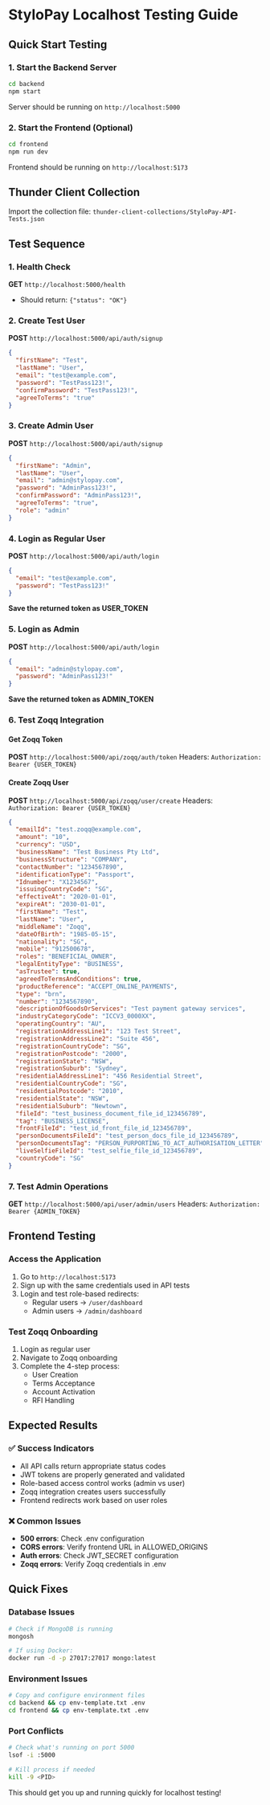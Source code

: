 # StyloPay Localhost Testing Guide

## Quick Start Testing

### 1. Start the Backend Server
```bash
cd backend
npm start
```
Server should be running on `http://localhost:5000`

### 2. Start the Frontend (Optional)
```bash
cd frontend
npm run dev
```
Frontend should be running on `http://localhost:5173`

## Thunder Client Collection

Import the collection file: `thunder-client-collections/StyloPay-API-Tests.json`

## Test Sequence

### 1. Health Check
**GET** `http://localhost:5000/health`
- Should return: `{"status": "OK"}`

### 2. Create Test User
**POST** `http://localhost:5000/api/auth/signup`
```json
{
  "firstName": "Test",
  "lastName": "User",
  "email": "test@example.com",
  "password": "TestPass123!",
  "confirmPassword": "TestPass123!",
  "agreeToTerms": "true"
}
```

### 3. Create Admin User
**POST** `http://localhost:5000/api/auth/signup`
```json
{
  "firstName": "Admin",
  "lastName": "User",
  "email": "admin@stylopay.com",
  "password": "AdminPass123!",
  "confirmPassword": "AdminPass123!",
  "agreeToTerms": "true",
  "role": "admin"
}
```

### 4. Login as Regular User
**POST** `http://localhost:5000/api/auth/login`
```json
{
  "email": "test@example.com",
  "password": "TestPass123!"
}
```
**Save the returned token as USER_TOKEN**

### 5. Login as Admin
**POST** `http://localhost:5000/api/auth/login`
```json
{
  "email": "admin@stylopay.com",
  "password": "AdminPass123!"
}
```
**Save the returned token as ADMIN_TOKEN**

### 6. Test Zoqq Integration

#### Get Zoqq Token
**POST** `http://localhost:5000/api/zoqq/auth/token`
Headers: `Authorization: Bearer {USER_TOKEN}`

#### Create Zoqq User
**POST** `http://localhost:5000/api/zoqq/user/create`
Headers: `Authorization: Bearer {USER_TOKEN}`
```json
{
  "emailId": "test.zoqq@example.com",
  "amount": "10",
  "currency": "USD",
  "businessName": "Test Business Pty Ltd",
  "businessStructure": "COMPANY",
  "contactNumber": "1234567890",
  "identificationType": "Passport",
  "Idnumber": "X1234567",
  "issuingCountryCode": "SG",
  "effectiveAt": "2020-01-01",
  "expireAt": "2030-01-01",
  "firstName": "Test",
  "lastName": "User",
  "middleName": "Zoqq",
  "dateOfBirth": "1985-05-15",
  "nationality": "SG",
  "mobile": "912500678",
  "roles": "BENEFICIAL_OWNER",
  "legalEntityType": "BUSINESS",
  "asTrustee": true,
  "agreedToTermsAndConditions": true,
  "productReference": "ACCEPT_ONLINE_PAYMENTS",
  "type": "brn",
  "number": "1234567890",
  "descriptionOfGoodsOrServices": "Test payment gateway services",
  "industryCategoryCode": "ICCV3_0000XX",
  "operatingCountry": "AU",
  "registrationAddressLine1": "123 Test Street",
  "registrationAddressLine2": "Suite 456",
  "registrationCountryCode": "SG",
  "registrationPostcode": "2000",
  "registrationState": "NSW",
  "registrationSuburb": "Sydney",
  "residentialAddressLine1": "456 Residential Street",
  "residentialCountryCode": "SG",
  "residentialPostcode": "2010",
  "residentialState": "NSW",
  "residentialSuburb": "Newtown",
  "fileId": "test_business_document_file_id_123456789",
  "tag": "BUSINESS_LICENSE",
  "frontFileId": "test_id_front_file_id_123456789",
  "personDocumentsFileId": "test_person_docs_file_id_123456789",
  "personDocumentsTag": "PERSON_PURPORTING_TO_ACT_AUTHORISATION_LETTER",
  "liveSelfieFileId": "test_selfie_file_id_123456789",
  "countryCode": "SG"
}
```

### 7. Test Admin Operations
**GET** `http://localhost:5000/api/user/admin/users`
Headers: `Authorization: Bearer {ADMIN_TOKEN}`

## Frontend Testing

### Access the Application
1. Go to `http://localhost:5173`
2. Sign up with the same credentials used in API tests
3. Login and test role-based redirects:
   - Regular users → `/user/dashboard`
   - Admin users → `/admin/dashboard`

### Test Zoqq Onboarding
1. Login as regular user
2. Navigate to Zoqq onboarding
3. Complete the 4-step process:
   - User Creation
   - Terms Acceptance
   - Account Activation
   - RFI Handling

## Expected Results

### ✅ Success Indicators
- All API calls return appropriate status codes
- JWT tokens are properly generated and validated
- Role-based access control works (admin vs user)
- Zoqq integration creates users successfully
- Frontend redirects work based on user roles

### ❌ Common Issues
- **500 errors**: Check .env configuration
- **CORS errors**: Verify frontend URL in ALLOWED_ORIGINS
- **Auth errors**: Check JWT_SECRET configuration
- **Zoqq errors**: Verify Zoqq credentials in .env

## Quick Fixes

### Database Issues
```bash
# Check if MongoDB is running
mongosh

# If using Docker:
docker run -d -p 27017:27017 mongo:latest
```

### Environment Issues
```bash
# Copy and configure environment files
cd backend && cp env-template.txt .env
cd frontend && cp env-template.txt .env
```

### Port Conflicts
```bash
# Check what's running on port 5000
lsof -i :5000

# Kill process if needed
kill -9 <PID>
```

This should get you up and running quickly for localhost testing! 